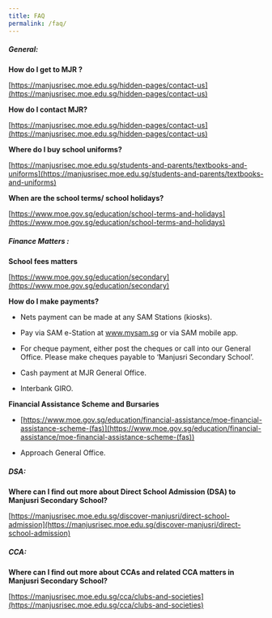 ```yaml
---
title: FAQ
permalink: /faq/
---
```

##### **General:**

**How do I get to MJR ?**

[https://manjusrisec.moe.edu.sg/hidden-pages/contact-us](https://manjusrisec.moe.edu.sg/hidden-pages/contact-us)

**How do I contact MJR?**

[https://manjusrisec.moe.edu.sg/hidden-pages/contact-us](https://manjusrisec.moe.edu.sg/hidden-pages/contact-us)

**Where do I buy school uniforms?**

[https://manjusrisec.moe.edu.sg/students-and-parents/textbooks-and-uniforms](https://manjusrisec.moe.edu.sg/students-and-parents/textbooks-and-uniforms)  

**When are the school terms/ school holidays?**

[https://www.moe.gov.sg/education/school-terms-and-holidays](https://www.moe.gov.sg/education/school-terms-and-holidays)  

##### **Finance Matters :**    
**School fees matters**

[https://www.moe.gov.sg/education/secondary](https://www.moe.gov.sg/education/secondary)  

**How do I make payments?**

*   Nets payment can be made at any SAM Stations (kiosks).  
    
*   Pay via SAM e-Station at <a href="/http://www.mysam.sg/" target="_blank">www.mysam.sg</a> or via SAM mobile app.  
    
*   For cheque payment, either post the cheques or call into our General Office. Please make cheques payable to ‘Manjusri Secondary School’.  
    
*   Cash payment at MJR General Office.  
    
*   Interbank GIRO.  
    

**Financial Assistance Scheme and Bursaries**

*   [https://www.moe.gov.sg/education/financial-assistance/moe-financial-assistance-scheme-(fas)](https://www.moe.gov.sg/education/financial-assistance/moe-financial-assistance-scheme-(fas))  
    
*   Approach General Office.  
    

##### **DSA:** 

**Where can I find out more about Direct School Admission (DSA) to Manjusri Secondary School?**

[https://manjusrisec.moe.edu.sg/discover-manjusri/direct-school-admission](https://manjusrisec.moe.edu.sg/discover-manjusri/direct-school-admission)  
  

##### **CCA:**

**Where can I find out more about CCAs and related CCA matters in Manjusri Secondary School?**

[https://manjusrisec.moe.edu.sg/cca/clubs-and-societies](https://manjusrisec.moe.edu.sg/cca/clubs-and-societies)